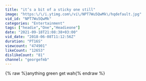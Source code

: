 ```yaml
---
title: "it’s a bit of a sticky one still"
image: "https:\/\/i.ytimg.com\/vi\/NPT7Wu5QwMk\/hqdefault.jpg"
vid_id: "NPT7Wu5QwMk"
categories: "Entertainment"
tags: ["headie","One","Headieone"]
date: "2021-09-18T21:08:38+03:00"
vid_date: "2018-06-08T11:12:56Z"
duration: "PT16S"
viewcount: "474901"
likeCount: "12653"
dislikeCount: "81"
channel: "georgefmb"
---
```

{% raw %}anything green get wah{% endraw %}
